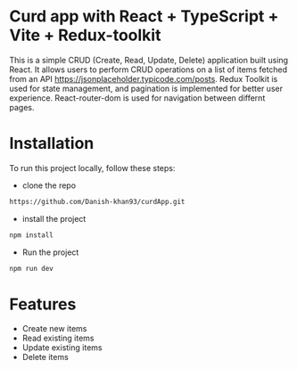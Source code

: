 # Curd app with React + TypeScript + Vite + Redux-toolkit

This is a simple CRUD (Create, Read, Update, Delete) application built using React. It allows users to perform CRUD operations on a list of items fetched from an API  https://jsonplaceholder.typicode.com/posts. Redux Toolkit is used for state management, and pagination is implemented for better user experience. React-router-dom is used for navigation between differnt pages. 

# Installation

To run this project locally, follow these steps:

* clone the repo  

```bash
https://github.com/Danish-khan93/curdApp.git
```
* install the project

```bash
npm install
```
* Run the project

```bash
npm run dev
```

# Features

* Create new items
* Read existing items
* Update existing items
* Delete items





